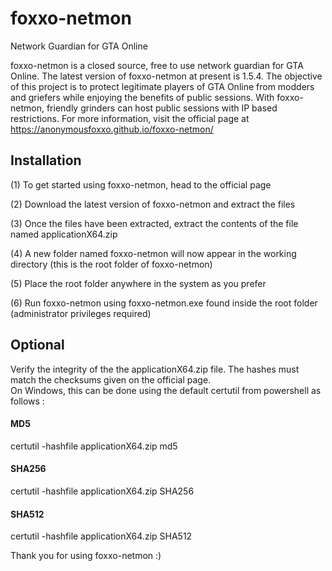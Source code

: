 # foxxo-netmon
Network Guardian for GTA Online

foxxo-netmon is a closed source, free to use network guardian for GTA Online. The latest version of foxxo-netmon at present is 1.5.4.
The objective of this project is to protect legitimate players of GTA Online from modders and griefers while enjoying the benefits of public sessions. With foxxo-netmon, friendly grinders can host public sessions with IP based restrictions. For more information, visit the official page at https://anonymousfoxxo.github.io/foxxo-netmon/

## Installation
(1) To get started using foxxo-netmon, head to the official page

(2) Download the latest version of foxxo-netmon and extract the files

(3) Once the files have been extracted, extract the contents of the file named applicationX64.zip

(4) A new folder named foxxo-netmon will now appear in the working directory (this is the root folder of foxxo-netmon)

(5) Place the root folder anywhere in the system as you prefer

(6) Run foxxo-netmon using foxxo-netmon.exe found inside the root folder (administrator privileges required)


## Optional 
Verify the integrity of the the applicationX64.zip file. The hashes must match the checksums given on the official page.  
On Windows, this can be done using the default certutil from powershell as follows : 

#### MD5
certutil -hashfile applicationX64.zip md5

#### SHA256
certutil -hashfile applicationX64.zip SHA256

#### SHA512
certutil -hashfile applicationX64.zip SHA512

Thank you for using foxxo-netmon :) 

